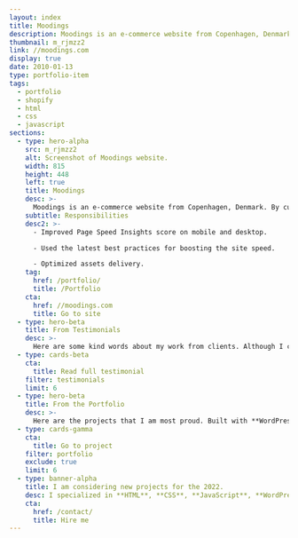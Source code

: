 ```yaml
---
layout: index
title: Moodings
description: Moodings is an e-commerce website from Copenhagen, Denmark. By curating upcoming and established design and art, they help designers and artists compete on the market. The website runs on Shopify.
thumbnail: m_rjmzz2
link: //moodings.com
display: true
date: 2010-01-13
type: portfolio-item
tags:
  - portfolio
  - shopify
  - html
  - css
  - javascript
sections:
  - type: hero-alpha
    src: m_rjmzz2
    alt: Screenshot of Moodings website.
    width: 815
    height: 448
    left: true
    title: Moodings
    desc: >-
      Moodings is an e-commerce website from Copenhagen, Denmark. By curating upcoming and established design and art, they help designers and artists compete on the market. The website runs on Shopify.
    subtitle: Responsibilities
    desc2: >-
      - Improved Page Speed Insights score on mobile and desktop.

      - Used the latest best practices for boosting the site speed.

      - Optimized assets delivery.
    tag:
      href: /portfolio/
      title: /Portfolio
    cta:
      href: //moodings.com
      title: Go to site
  - type: hero-beta
    title: From Testimonials
    desc: >-
      Here are some kind words about my work from clients. Although I collaborated with clients from more than 10 countries, most of them come from **The United States**.
  - type: cards-beta
    cta:
      title: Read full testimonial
    filter: testimonials
    limit: 6
  - type: hero-beta
    title: From the Portfolio
    desc: >-
      Here are the projects that I am most proud. Built with **WordPress**, **Shopify**, **Jekyll**, and **Hugo**, among others.
  - type: cards-gamma
    cta:
      title: Go to project
    filter: portfolio
    exclude: true
    limit: 6
  - type: banner-alpha
    title: I am considering new projects for the 2022.
    desc: I specialized in **HTML**, **CSS**, **JavaScript**, **WordPress**, **Shopify**, and **JAMstack** technologies.
    cta:
      href: /contact/
      title: Hire me
---
```

